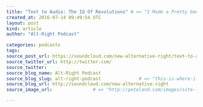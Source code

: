 ```yaml
---
title: "Text to Audio: The IQ Of Revolutions" # => "I Made a Pretty Gem - Planet.rb"
created_at: 2016-07-14 09:49:54 UTC
layout: post
kind: article
author: "Alt-Right Podcast"

categories: podcasts
tags: 
source_post_url: https://soundcloud.com/new-alternative-right/text-to-audio-the-iq-of-revolutions    # => "http://poteland.com/blog/i-made-a-pretty-gem-planet-dot-rb/"
source_twitter_url: http://twitter.com/
source_twitter: 
source_blog_name: Alt-Right Podcast
source_blog_slug: alt-right-podcast              # => "this-is-where-i-tell-you-stuff"
source_blog_url: http://soundcloud.com/new-alternative-right               # => "http://poteland.com/articles"
source_image_url:               # => "http://poteland.com/images/site-logo.png"

---
```



<!--
   An audio version of Colin Liddell&#39;s essay, first published in 2013, about the connection between stupidity and revolution, and about the greater stupidity that only high-IQ Western elites seem capable of. Read the the text here: http://alternative-right.blogspot.com/2014/08/the-iq-of-revolutions.html           # => "I’ve been hurting to write this ever since we had the idea of creating a Planet for Cubox..." (Continued)
   alt-right-podcast              # => "this-is-where-i-tell-you-stuff"
   http://soundcloud.com/new-alternative-right               # => "http://poteland.com/articles"
                 # => "http://poteland.com/images/site-logo.png"
An audio version of Colin Liddell's essay, first published in 2013, about the connection between stupidity and revolution, and about the greater stupidity that only high-IQ Western elites seem capable of. Read the the text here: http://alternative-right.blogspot.com/2014/08/the-iq-of-revolutions.html<div class="">
    <i>Source: <a href="http://soundcloud.com/new-alternative-right">Alt-Right Podcast</a></i>
</div>
